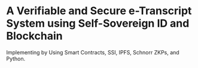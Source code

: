# A Verifiable and Secure e-Transcript System using Self-Sovereign ID and Blockchain
Implementing by Using Smart Contracts, SSI, IPFS, Schnorr ZKPs, and Python.
